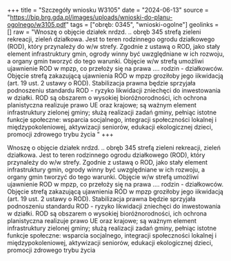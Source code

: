 +++
title = "Szczegóły wniosku W3105"
date = "2024-06-13"
source = "https://bip.brg.gda.pl/images/uploads/wnioski-do-planu-ogolnego/w3105.pdf"
tags = ["obręb: 0345", "wnioski-ogolne"]
geolinks = []
raw = "Wnoszę o objęcie działek nrdzd. .. obręb 345 strefą zieleni  rekreacji, zieleń działkowa. Jest to teren rodzinnego ogrodu działkowego (ROD), który przynależy do w/w strefy. Zgodnie z ustawą o ROD, jako stały element infrastruktury gmin, ogrody winny być uwzględniane w ich rozwoju, a organy gmin tworzyć do tego warunki. Objęcie w/w strefą umożliwi ujawnienie ROD w mpzp, co przełoży się na prawa .... rodzin -  działkowców. Objęcie strefą zakazującą ujawnienia RÓD w mpzp groziłoby jego iikwidacją (art. 19 ust. 2 ustawy  o ROD). Stabilizacja prawna będzie sprzyjała podnoszeniu standardu ROD - ryzyko likwidacji zniechęci do inwestowania w działki. ROD są obszarem o wysokiej bioróżnorodności, ich ochrona planistyczna realizuje  prawo UE oraz krajowe; są ważnym element infrastruktury zielonej gminy; służą realizacji zadań gminy, pełniąc  istotne funkcje społeczne: wsparcia socjalnego, integracji społeczności lokalnej i międzypokoleniowej, aktywizacji seniorów, edukacji ekologicznej dzieci, promocji zdrowego trybu życia  "
+++

Wnoszę o objęcie działek nrdzd. .. obręb 345 strefą zieleni  rekreacji, zieleń działkowa. Jest
to teren rodzinnego ogrodu działkowego (ROD), który przynależy do w/w strefy. Zgodnie z ustawą o ROD, jako
stały element infrastruktury gmin, ogrody winny być uwzględniane w ich rozwoju, a organy gmin tworzyć do tego
warunki. Objęcie w/w strefą umożliwi ujawnienie ROD w mpzp, co przełoży się na prawa .... rodzin -
 działkowców. Objęcie strefą zakazującą ujawnienia RÓD w mpzp groziłoby jego iikwidacją (art. 19 ust. 2 ustawy
 o ROD). Stabilizacja prawna będzie sprzyjała podnoszeniu standardu ROD - ryzyko likwidacji zniechęci do
inwestowania w działki. ROD są obszarem o wysokiej bioróżnorodności, ich ochrona planistyczna realizuje
 prawo UE oraz krajowe; są ważnym element infrastruktury zielonej gminy; służą realizacji zadań gminy, pełniąc
 istotne funkcje społeczne: wsparcia socjalnego, integracji społeczności lokalnej i międzypokoleniowej,
aktywizacji seniorów, edukacji ekologicznej dzieci, promocji zdrowego trybu życia
 


